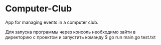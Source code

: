 # Computer-Club
App for managing events in a computer club.

Для запуска программы через консоль необходимо зайти в директорию с проектом и запустить команду
$ go run main.go test.txt
